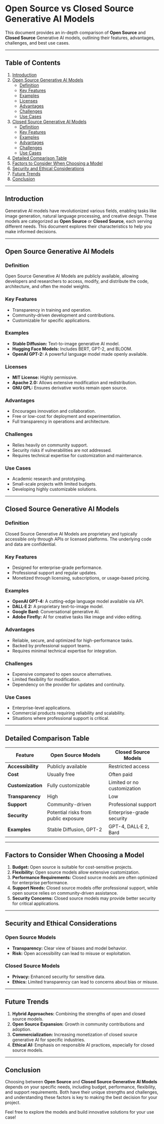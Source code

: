 
# Open Source vs Closed Source Generative AI Models

This document provides an in-depth comparison of **Open Source** and **Closed Source** Generative AI models, outlining their features, advantages, challenges, and best use cases.

---

## Table of Contents
1. [Introduction](#introduction)
2. [Open Source Generative AI Models](#open-source-generative-ai-models)
    - [Definition](#definition)
    - [Key Features](#key-features)
    - [Examples](#examples)
    - [Licenses](#licenses)
    - [Advantages](#advantages)
    - [Challenges](#challenges)
    - [Use Cases](#use-cases-1)
3. [Closed Source Generative AI Models](#closed-source-generative-ai-models)
    - [Definition](#definition-1)
    - [Key Features](#key-features-1)
    - [Examples](#examples-1)
    - [Advantages](#advantages-1)
    - [Challenges](#challenges-1)
    - [Use Cases](#use-cases-2)
4. [Detailed Comparison Table](#detailed-comparison-table)
5. [Factors to Consider When Choosing a Model](#factors-to-consider-when-choosing-a-model)
6. [Security and Ethical Considerations](#security-and-ethical-considerations)
7. [Future Trends](#future-trends)
8. [Conclusion](#conclusion)

---

## Introduction

Generative AI models have revolutionized various fields, enabling tasks like image generation, natural language processing, and creative design. These models are categorized as **Open Source** or **Closed Source**, each serving different needs. This document explores their characteristics to help you make informed decisions.

---

## Open Source Generative AI Models

### Definition
Open Source Generative AI Models are publicly available, allowing developers and researchers to access, modify, and distribute the code, architecture, and often the model weights.

### Key Features
- Transparency in training and operation.
- Community-driven development and contributions.
- Customizable for specific applications.

### Examples
- **Stable Diffusion:** Text-to-image generative AI model.
- **Hugging Face Models:** Includes BERT, GPT-2, and BLOOM.
- **OpenAI GPT-2:** A powerful language model made openly available.

### Licenses
- **MIT License:** Highly permissive.
- **Apache 2.0:** Allows extensive modification and redistribution.
- **GNU GPL:** Ensures derivative works remain open source.

### Advantages
- Encourages innovation and collaboration.
- Free or low-cost for deployment and experimentation.
- Full transparency in operations and architecture.

### Challenges
- Relies heavily on community support.
- Security risks if vulnerabilities are not addressed.
- Requires technical expertise for customization and maintenance.

### Use Cases
- Academic research and prototyping.
- Small-scale projects with limited budgets.
- Developing highly customizable solutions.

---

## Closed Source Generative AI Models

### Definition
Closed Source Generative AI Models are proprietary and typically accessible only through APIs or licensed platforms. The underlying code and data are confidential.

### Key Features
- Designed for enterprise-grade performance.
- Professional support and regular updates.
- Monetized through licensing, subscriptions, or usage-based pricing.

### Examples
- **OpenAI GPT-4:** A cutting-edge language model available via API.
- **DALL·E 2:** A proprietary text-to-image model.
- **Google Bard:** Conversational generative AI.
- **Adobe Firefly:** AI for creative tasks like image and video editing.

### Advantages
- Reliable, secure, and optimized for high-performance tasks.
- Backed by professional support teams.
- Requires minimal technical expertise for integration.

### Challenges
- Expensive compared to open source alternatives.
- Limited flexibility for modification.
- Dependency on the provider for updates and continuity.

### Use Cases
- Enterprise-level applications.
- Commercial products requiring reliability and scalability.
- Situations where professional support is critical.

---

## Detailed Comparison Table

| Feature              | Open Source Models                    | Closed Source Models                  |
|----------------------|----------------------------------------|---------------------------------------|
| **Accessibility**    | Publicly available                    | Restricted access                     |
| **Cost**             | Usually free                          | Often paid                            |
| **Customization**    | Fully customizable                    | Limited or no customization           |
| **Transparency**     | High                                  | Low                                   |
| **Support**          | Community-driven                      | Professional support                  |
| **Security**         | Potential risks from public exposure  | Enterprise-grade security             |
| **Examples**         | Stable Diffusion, GPT-2               | GPT-4, DALL·E 2, Bard                 |

---

## Factors to Consider When Choosing a Model
1. **Budget:** Open source is suitable for cost-sensitive projects.
2. **Flexibility:** Open source models allow extensive customization.
3. **Performance Requirements:** Closed source models are often optimized for enterprise performance.
4. **Support Needs:** Closed source models offer professional support, while open source relies on community-driven assistance.
5. **Security Concerns:** Closed source models may provide better security for critical applications.

---

## Security and Ethical Considerations
### Open Source Models
- **Transparency:** Clear view of biases and model behavior.
- **Risk:** Open accessibility can lead to misuse or exploitation.

### Closed Source Models
- **Privacy:** Enhanced security for sensitive data.
- **Ethics:** Limited transparency can lead to concerns about bias or misuse.

---

## Future Trends
1. **Hybrid Approaches:** Combining the strengths of open and closed source models.
2. **Open Source Expansion:** Growth in community contributions and adoption.
3. **Commercialization:** Increasing monetization of closed source generative AI for specific industries.
4. **Ethical AI:** Emphasis on responsible AI practices, especially for closed source models.

---

## Conclusion

Choosing between **Open Source** and **Closed Source Generative AI Models** depends on your specific needs, including budget, performance, flexibility, and support requirements. Both have their unique strengths and challenges, and understanding these factors is key to making the best decision for your project.

Feel free to explore the models and build innovative solutions for your use case!
